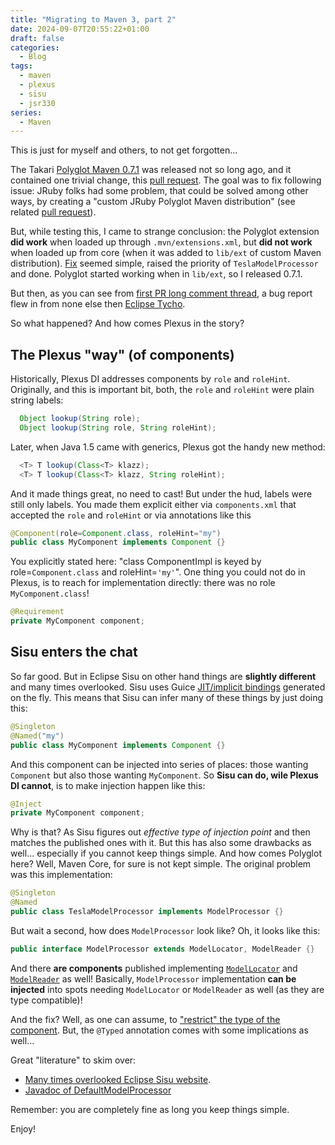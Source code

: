 ```yaml
---
title: "Migrating to Maven 3, part 2"
date: 2024-09-07T20:55:22+01:00
draft: false
categories:
  - Blog
tags:
  - maven
  - plexus
  - sisu
  - jsr330
series:
  - Maven
---
```


This is just for myself and others, to not get forgotten...

The Takari [Polyglot Maven 0.7.1](https://github.com/takari/polyglot-maven/releases/tag/polyglot-0.7.1) was released not
so long ago, and it contained one trivial change, this [pull request](https://github.com/takari/polyglot-maven/pull/319).
The goal was to fix following issue: JRuby folks had some problem, that could be solved among other ways, by creating a 
"custom JRuby Polyglot Maven distribution" (see related [pull request](https://github.com/takari/polyglot-maven/pull/323)).

But, while testing this, I came to strange conclusion: the Polyglot extension **did work** when loaded up through
`.mvn/extensions.xml`, but **did not work** when loaded up from core (when it was added to `lib/ext` of custom
Maven distribution). [Fix](https://github.com/takari/polyglot-maven/pull/319) seemed simple, raised the priority of `TeslaModelProcessor` and done. Polyglot started
working when in `lib/ext`, so I released 0.7.1.

But then, as you can see from [first PR long comment thread](https://github.com/takari/polyglot-maven/pull/319), a bug report flew in from none else 
then [Eclipse Tycho](https://github.com/takari/polyglot-maven/issues/321).

So what happened? And how comes Plexus in the story?

## The Plexus "way" (of components)

Historically, Plexus DI addresses components by `role` and `roleHint`. Originally, and this is important bit, both,
the `role` and `roleHint` were plain string labels: 

```java
  Object lookup(String role);
  Object lookup(String role, String roleHint);
```

Later, when Java 1.5 came with generics, Plexus got the handy new method:

```java
  <T> T lookup(Class<T> klazz);
  <T> T lookup(Class<T> klazz, String roleHint);
```

And it made things great, no need to cast! But under the hud, labels were still only labels. You made them explicit either
via `components.xml` that accepted the `role` and `roleHint` or via annotations like this

```java
@Component(role=Component.class, roleHint="my")
public class MyComponent implements Component {}
```

You explicitly stated here: "class ComponentImpl is keyed by role=`Component.class` and roleHint=`'my'`". One thing
you could not do in Plexus, is to reach for implementation directly: there was no role `MyComponent.class`!

```java
@Requirement
private MyComponent component;
```

## Sisu enters the chat

So far good. But in Eclipse Sisu on other hand things are **slightly different** and many times overlooked. Sisu uses Guice
[JIT/implicit bindings](https://github.com/google/guice/wiki/JustInTimeBindings) generated on the fly. This means that Sisu
can infer many of these things by just doing this:

```java
@Singleton
@Named("my")
public class MyComponent implements Component {}
```

And this component can be injected into series of places: those wanting `Component` but also those wanting `MyComponent`.
So **Sisu can do, wile Plexus DI cannot**, is to make injection happen like this:

```java
@Inject
private MyComponent component;
```

Why is that? As Sisu figures out _effective type of injection point_ and then matches the published ones with it.
But this has also some drawbacks as well... especially if you cannot keep things simple. And how comes Polyglot here?
Well, Maven Core, for sure is not kept simple. The original problem was this implementation:

```java
@Singleton
@Named
public class TeslaModelProcessor implements ModelProcessor {}
```

But wait a second, how does `ModelProcessor` look like? Oh, it looks like this:

```java
public interface ModelProcessor extends ModelLocator, ModelReader {}
```

And there **are components** published implementing [`ModelLocator`](https://github.com/apache/maven/blob/4c059c401ca95cee8c63b3737223ade1dbe9f934/maven-model-builder/src/main/java/org/apache/maven/model/locator/DefaultModelLocator.java) and 
[`ModelReader`](https://github.com/apache/maven/blob/4c059c401ca95cee8c63b3737223ade1dbe9f934/maven-model-builder/src/main/java/org/apache/maven/model/io/DefaultModelReader.java) as well! Basically, `ModelProcessor` 
implementation **can be injected** into spots needing `ModelLocator` or `ModelReader` as well (as they are type 
compatible)!

And the fix? Well, as one can assume, to ["restrict" the type of the component](https://github.com/takari/polyglot-maven/pull/326).
But, the `@Typed` annotation comes with some implications as well...

Great "literature" to skim over:
* [Many times overlooked Eclipse Sisu website](https://eclipse-sisu.github.io/sisu-project/).
* [Javadoc of DefaultModelProcessor](https://github.com/apache/maven/blob/4c059c401ca95cee8c63b3737223ade1dbe9f934/maven-model-builder/src/main/java/org/apache/maven/model/building/DefaultModelProcessor.java#L36-L60)

Remember: you are completely fine as long you keep things simple.

Enjoy!
